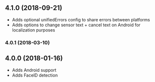 <a name="4.0.1"></a>
## 4.1.0 (2018-09-21)
- Adds optional unifiedErrors config to share errors between platforms
- Adds options to change sensor text + cancel text on Android for localization purposes

<a name="4.0.1"></a>
### 4.0.1 (2018-03-10)


<a name="4.0.0"></a>
## 4.0.0 (2018-01-16)
- Adds Android support
- Adds FaceID detection

